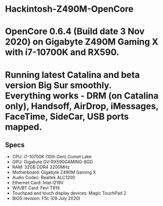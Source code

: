 # Hackintosh-Z490M-OpenCore
# OpenCore 0.6.4 (Build date 3 Nov 2020) on Gigabyte Z490M Gaming X with i7-10700K and RX590.

# Running latest Catalina and beta version Big Sur smoothly. Everything works - DRM (on Catalina only), Handsoff, AirDrop, iMessages, FaceTime, SideCar, USB ports mapped.

## Specs

- CPU: i7-10700K (10th Gen) Comet Lake
- GPU: Gigabyte GV-RX590GAMING-8GD
- RAM: 32GB DDR4 3200MHz
- Motherboard: Gigabyte Z490M Gaming X
- Audio Codec: Realtek ALC1200
- Ethernet Card: Intel I219V
- Wifi/BT Card: Fevi T919
- Touchpad and touch display devices: Magic TouchPad 2
- BIOS revision: F5c (09 July 2020)
